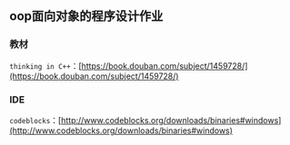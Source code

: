 ﻿
## oop面向对象的程序设计作业

### 教材
`thinking in C++`：[https://book.douban.com/subject/1459728/](https://book.douban.com/subject/1459728/)
### IDE
`codeblocks`：[http://www.codeblocks.org/downloads/binaries#windows](http://www.codeblocks.org/downloads/binaries#windows)
